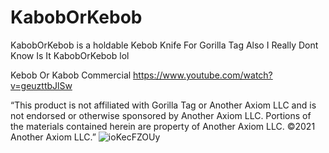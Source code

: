 # KabobOrKebob
KabobOrKebob is a holdable Kebob Knife For Gorilla Tag
Also I Really Dont Know Is It KabobOrKebob lol

Kebob Or Kabob Commercial
https://www.youtube.com/watch?v=geuzttbJlSw 

“This product is not affiliated with Gorilla Tag or Another Axiom LLC and is not endorsed or otherwise sponsored by Another Axiom LLC. Portions of the materials contained herein are property of Another Axiom LLC. ©2021 Another Axiom LLC.”
![ioKecFZOUy](https://user-images.githubusercontent.com/103238785/167223549-6cb8ba0e-db72-437a-9c69-4e0edb99fcd3.png)
